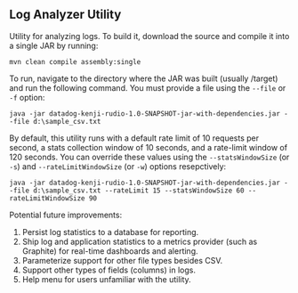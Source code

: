 ## Log Analyzer Utility

Utility for analyzing logs. To build it, download the source and compile it into a single JAR by running: 
```
mvn clean compile assembly:single
```

To run, navigate to the directory where the JAR was built (usually /target) and run the following command. You must provide a file using the `--file` or `-f` option:
```
java -jar datadog-kenji-rudio-1.0-SNAPSHOT-jar-with-dependencies.jar --file d:\sample_csv.txt
```

By default, this utility runs with a default rate limit of 10 requests per second, a stats collection window of 10 seconds, and a rate-limit window of 120 seconds. You can override these values using the `--statsWindowSize` (or `-s`) and `--rateLimitWindowSize` (or `-w`) options resepctively: 
```
java -jar datadog-kenji-rudio-1.0-SNAPSHOT-jar-with-dependencies.jar --file d:\sample_csv.txt --rateLimit 15 --statsWindowSize 60 --rateLimitWindowSize 90
```


Potential future improvements:
1. Persist log statistics to a database for reporting.
2. Ship log and application statistics to a metrics provider (such as Graphite) for real-time dashboards and alerting.
3. Parameterize support for other file types besides CSV.
4. Support other types of fields (columns) in logs.
5. Help menu for users unfamiliar with the utility.
